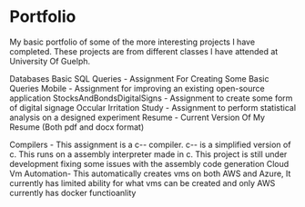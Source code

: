 # Portfolio
My basic portfolio of some of the more interesting projects I have completed. These projects are from different classes I have attended at University Of Guelph.

Databases Basic SQL Queries - Assignment For Creating Some Basic Queries
Mobile - Assignment for improving an existing open-source application
StocksAndBondsDigitalSigns - Assignment to create some form of digital signage
Occular Irritation Study - Assignment to perform statistical analysis on a designed experiment
Resume - Current Version Of My Resume (Both pdf and docx format)

Compilers - This assignment is a c-- compiler. c-- is a simplified version of c. This runs on a assembly interpreter made in c. This project is still under development fixing some issues with the assembly code generation
Cloud Vm Automation-  This automatically creates vms on both AWS and Azure, It currently has limited ability for what vms can be created and only AWS currently has docker functioanlity
